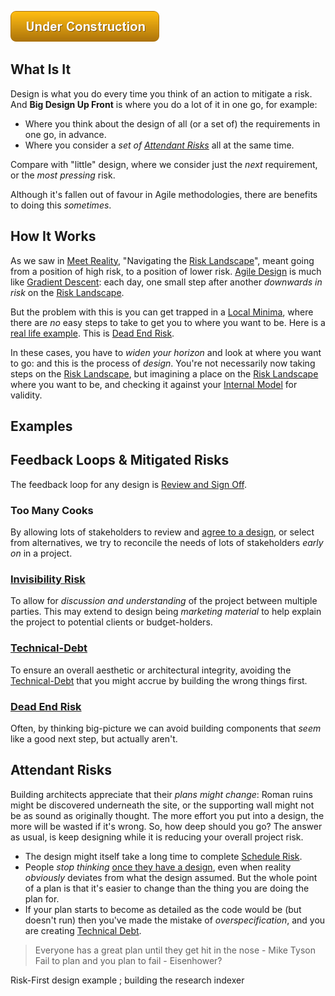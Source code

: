 ![Under Construction](/img/state/uc.png)


## What Is It

Design is what you do every time you think of an action to mitigate a risk.  And **Big Design Up Front** is where you do a lot of it in one go, for example:

 - Where you think about the design of all (or a set of) the requirements in one go, in advance.
 - Where you consider a _set of [Attendant Risks](../thinking/Glossary.md#attendant-risk)_ all at the same time.
 
Compare with "little" design, where we consider just the _next_ requirement, or the _most pressing_ risk. 
 
Although it's fallen out of favour in Agile methodologies, there are benefits to doing this _sometimes_. 

## How It Works  

As we saw in [Meet Reality](../thinking/Meeting-Reality.md), "Navigating the [Risk Landscape](../risks/Risk-Landscape.md)", meant going from a position of high risk, to a position of lower risk.  [Agile Design](Agile) is much like [Gradient Descent](https://en.wikipedia.org/wiki/Gradient_descent): each day, one small step after another _downwards in risk_ on the [Risk Landscape](../risks/Risk-Landscape.md).

But the problem with this is you can get trapped in a [Local Minima](https://en.wikipedia.org/wiki/Maximum_and_minimum#Search), where there are _no_ easy steps to take to get you to where you want to be.  Here is a [real life example](Tradeoffs).  This is [Dead End Risk](../risks/Complexity-Risk.md#dead-end-risk).

In these cases, you have to _widen your horizon_ and look at where you want to go:  and this is the process of _design_.  You're not necessarily now taking steps on the [Risk Landscape](../risks/Risk-Landscape.md), but imagining a place on the [Risk Landscape](../risks/Risk-Landscape.md) where you want to be, and checking it against your [Internal Model](../thinking/Glossary.md#internal-model) for validity.

## Examples



## Feedback Loops & Mitigated Risks

The feedback loop for any design is [Review and Sign Off](Sign-Off).

### Too Many Cooks

By allowing lots of stakeholders to review and [agree to a design](Sign-Off), or select from alternatives, we try to reconcile the needs of lots of stakeholders _early on_ in a project.

### [Invisibility Risk](../risks/Communication-Risk.md#invisibility-risk) 

To allow for _discussion and understanding_ of the project between multiple parties.  This may extend to design being _marketing material_ to help explain the project to potential clients or budget-holders.

### [Technical-Debt](../risks/Complexity-Risk.md#technical-debt)

To ensure an overall aesthetic or architectural integrity, avoiding the [Technical-Debt](../risks/Complexity-Risk.md#technical-debt) that you might accrue by building the wrong things first.

### [Dead End Risk](../risks/Complexity-Risk.md#dead-end-risk)

Often, by thinking big-picture we can avoid building components that _seem_ like a good next step, but actually aren't.  

## Attendant Risks

Building architects appreciate that their _plans might change_:  Roman ruins might be discovered underneath the site, or the supporting wall might not be as sound as originally thought.  The more effort you put into a design, the more will be wasted if it's wrong.  So, how deep should you go?  The answer as usual, is keep designing while it is reducing your overall project risk.  

 - The design might itself take a long time to complete [Schedule Risk](../risks/Scarcity-Risk.md#schedule-risk).
 - People _stop thinking_ [once they have a design](../risks/Map-And-Territory-Risk.md), even when reality _obviously_ deviates from what the design assumed.  But the whole point of a plan is that it's easier to change than the thing you are doing the plan for.  
 - If your plan starts to become as detailed as the code would be (but doesn't run) then you've made the mistake of _overspecification_, and you are creating [Technical Debt](../risks/Complexity-Risk.md#technical-debt).  
 
> Everyone has a great plan until they get hit in the nose - Mike Tyson
> Fail to plan and you plan to fail - Eisenhower?



Risk-First design example ; building the research indexer
